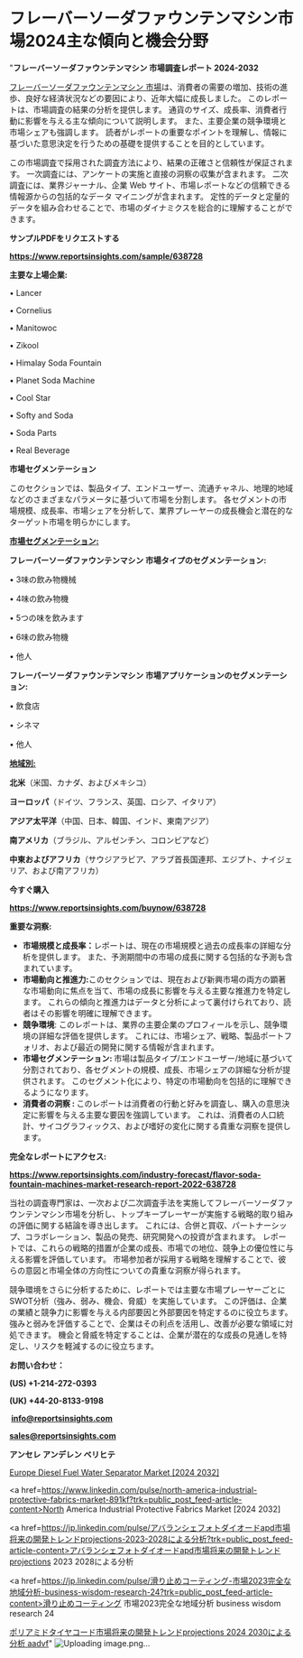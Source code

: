 # フレーバーソーダファウンテンマシン市場2024主な傾向と機会分野

"<strong>フレーバーソーダファウンテンマシン 市場調査レポート 2024-2032</strong>

<a href=https://www.reportsinsights.com/sample/638728>フレーバーソーダファウンテンマシン 市場</a>は、消費者の需要の増加、技術の進歩、良好な経済状況などの要因により、近年大幅に成長しました。 このレポートは、市場調査の結果の分析を提供します。 通貨のサイズ、成長率、消費者行動に影響を与える主な傾向について説明します。 また、主要企業の競争環境と市場シェアも強調します。 読者がレポートの重要なポイントを理解し、情報に基づいた意思決定を行うための基礎を提供することを目的としています。

この市場調査で採用された調査方法により、結果の正確さと信頼性が保証されます。 一次調査には、アンケートの実施と直接の洞察の収集が含まれます。 二次調査には、業界ジャーナル、企業 Web サイト、市場レポートなどの信頼できる情報源からの包括的なデータ マイニングが含まれます。 定性的データと定量的データを組み合わせることで、市場のダイナミクスを総合的に理解することができます。

<strong><b>サンプルPDFをリクエストする</b></strong>

<a href=https://www.reportsinsights.com/sample/638728><strong><u>https://www.reportsinsights.com/sample/638728</u></strong></a>

<strong>主要な上場企業:</strong>

• Lancer

• Cornelius

• Manitowoc

• Zikool

• Himalay Soda Fountain

• Planet Soda Machine

• Cool Star

• Softy and Soda

• Soda Parts

• Real Beverage

<strong>市場セグメンテーション</strong>

このセクションでは、製品タイプ、エンドユーザー、流通チャネル、地理的地域などのさまざまなパラメータに基づいて市場を分割します。 各セグメントの市場規模、成長率、市場シェアを分析して、業界プレーヤーの成長機会と潜在的なターゲット市場を明らかにします。

<strong><u>市場セグメンテーション</u></strong><strong><u>:</u></strong>

<strong>フレーバーソーダファウンテンマシン 市場タイプのセグメンテーション:</strong>

• 3味の飲み物機械

• 4味の飲み物機

• 5つの味を飲み​​ます

• 6味の飲み物機

• 他人

<strong>フレーバーソーダファウンテンマシン 市場アプリケーションのセグメンテーション:</strong>

• 飲食店

• シネマ

• 他人

<strong><u>地域別</u></strong><strong><u>:</u></strong>

<strong>北米</strong>（米国、カナダ、およびメキシコ）

<strong>ヨーロッパ</strong>（ドイツ、フランス、英国、ロシア、イタリア）

<strong>アジア太平洋</strong>（中国、日本、韓国、インド、東南アジア）

<strong>南アメリカ</strong>（ブラジル、アルゼンチン、コロンビアなど）

<strong>中東およびアフリカ</strong>（サウジアラビア、アラブ首長国連邦、エジプト、ナイジェリア、および南アフリカ）

<strong>今すぐ購入</strong>

<a href=https://www.reportsinsights.com/buynow/638728><strong><u>https://www.reportsinsights.com/buynow/638728</u></strong></a>

<strong>重要な洞察:</strong>
<ul>
  <li><strong>市場規模と成長率：</strong>レポートは、現在の市場規模と過去の成長率の詳細な分析を提供します。 また、予測期間中の市場の成長に関する包括的な予測も含まれています。</li>
  <li><strong>市場動向と推進力:</strong>このセクションでは、現在および新興市場の両方の顕著な市場動向に焦点を当て、市場の成長に影響を与える主要な推進力を特定します。 これらの傾向と推進力はデータと分析によって裏付けられており、読者はその影響を明確に理解できます。</li>
  <li><strong>競争環境</strong>: このレポートは、業界の主要企業のプロフィールを示し、競争環境の詳細な評価を提供します。 これには、市場シェア、戦略、製品ポートフォリオ、および最近の開発に関する情報が含まれます。</li>
  <li><strong>市場セグメンテーション: </strong>市場は製品タイプ/エンドユーザー/地域に基づいて分割されており、各セグメントの規模、成長、市場シェアの詳細な分析が提供されます。 このセグメント化により、特定の市場動向を包括的に理解できるようになります。</li>
  <li><strong>消費者の洞察 : </strong>このレポートは消費者の行動と好みを調査し、購入の意思決定に影響を与える主要な要因を強調しています。 これは、消費者の人口統計、サイコグラフィックス、および嗜好の変化に関する貴重な洞察を提供します。</li>
</ul>
<strong>完全なレポートにアクセス:</strong>

<a href=https://www.reportsinsights.com/industry-forecast/flavor-soda-fountain-machines-market-research-report-2022-638728><strong><u><b>https://www.reportsinsights.com/industry-forecast/flavor-soda-fountain-machines-market-research-report-2022-638728</b></u></strong></a>

当社の調査専門家は、一次および二次調査手法を実施してフレーバーソーダファウンテンマシン市場を分析し、トップキープレーヤーが実施する戦略的取り組みの評価に関する結論を導き出します。 これには、合併と買収、パートナーシップ、コラボレーション、製品の発売、研究開発への投資が含まれます。 レポートでは、これらの戦略的措置が企業の成長、市場での地位、競争上の優位性に与える影響を評価しています。 市場参加者が採用する戦略を理解することで、彼らの意図と市場全体の方向性についての貴重な洞察が得られます。

競争環境をさらに分析するために、レポートでは主要な市場プレーヤーごとにSWOT分析（強み、弱み、機会、脅威）を実施しています。 この評価は、企業の業績と競争力に影響を与える内部要因と外部要因を特定するのに役立ちます。 強みと弱みを評価することで、企業はその利点を活用し、改善が必要な領域に対処できます。 機会と脅威を特定することは、企業が潜在的な成長の見通しを特定し、リスクを軽減するのに役立ちます。

<strong>お問い合わせ：</strong>

<strong>(US) +1-214-272-0393</strong>

<strong>(UK) +44-20-8133-9198</strong>

<strong> </strong><a href=info@reportsinsights.com><strong><u>info@reportsinsights.com</u></strong></a>

<a href=sales@reportsinsights.com><strong><u>sales@reportsinsights.com</u></strong></a>

<strong>アンセレ アンデレン ベリヒテ</strong>

<a href=https://www.linkedin.com/pulse/europe-diesel-fuel-water-separator-market-analysis-jvarf/>Europe Diesel Fuel Water Separator Market [2024 2032]</a>

<a href=https://www.linkedin.com/pulse/north-america-industrial-protective-fabrics-market-891kf?trk=public_post_feed-article-content>North America Industrial Protective Fabrics Market [2024 2032]</a>

<a href=https://jp.linkedin.com/pulse/アバランシェフォトダイオードapd市場将来の開発トレンドprojections-2023-2028による分析?trk=public_post_feed-article-content>アバランシェフォトダイオードapd市場将来の開発トレンドprojections 2023 2028による分析</a>

<a href=https://jp.linkedin.com/pulse/滑り止めコーティング-市場2023完全な地域分析-business-wisdom-research-24?trk=public_post_feed-article-content>滑り止めコーティング 市場2023完全な地域分析 business wisdom research 24</a>

<a href=https://www.linkedin.com/pulse/ポリアミドタイヤコード市場将来の開発トレンドprojections-2024-2030による分析-aadvf/>ポリアミドタイヤコード市場将来の開発トレンドprojections 2024 2030による分析 aadvf</a>"
![Uploading image.png…]()
